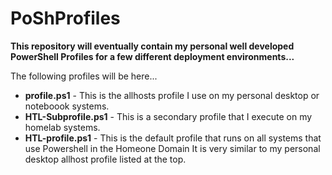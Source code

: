 # PoShProfiles


**This repository will eventually contain my personal well developed PowerShell Profiles for a few different deployment environments...**

The following profiles will be here...

* **profile.ps1**      -      This is the allhosts profile I use on my personal desktop or noteboook systems.
* **HTL-Subprofile.ps1**      -      This is a secondary profile that I execute on my homelab systems.  
* **HTL-profile.ps1**      -      This is the default profile that runs on all systems that use Powershell in the Homeone Domain
                                  It is very similar to my personal desktop allhost profile listed at the top.
